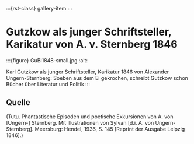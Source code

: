 :::{rst-class} gallery-item
:::
# Gutzkow als junger Schriftsteller, Karikatur von A. v. Sternberg 1846

:::{figure} GuBi1848-small.jpg
:alt:

Karl Gutzkow als junger Schriftsteller, Karikatur 1846 von Alexander Ungern-Sternberg: Soeben aus dem Ei gekrochen, schreibt Gutzkow schon Bücher über Literatur und Politik
:::

## Quelle

(Tutu. Phantastische Episoden und poetische Exkursionen von A. von [Ungern-] Sternberg. Mit Illustrationen von Sylvan [d.i. A. von Ungern-Sternberg]. Meersburg: Hendel, 1936, S. 145 [Reprint der Ausgabe Leipzig 1846].)
